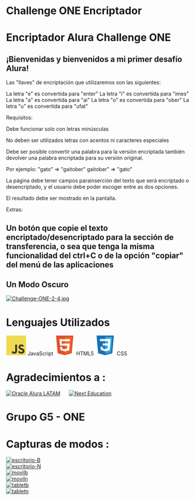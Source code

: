 # Challenge ONE Encriptador
# Encriptador Alura Challenge ONE

## ¡Bienvenidas y bienvenidos a mi primer desafío Alura!

Las "llaves" de encriptación que utilizaremos son las siguientes:

  La letra "e" es convertida para "enter"
  La letra "i" es convertida para "imes"
  La letra "a" es convertida para "ai"
  La letra "o" es convertida para "ober"
  La letra "u" es convertida para "ufat"

Requisitos:

Debe funcionar solo con letras minúsculas

No deben ser utilizados letras con acentos ni caracteres especiales

Debe ser posible convertir una palabra para la versión encriptada también devolver una palabra encriptada para su versión original.

Por ejemplo:
"gato" => "gaitober"
gaitober" => "gato"

La página debe tener campos parainserción del texto que será encriptado o desencriptado, y el usuario debe poder escoger entre as dos opciones.

El resultado debe ser mostrado en la pantalla.

Extras:

## Un botón que copie el texto encriptado/desencriptado para la sección de transferencia, o sea que tenga la misma funcionalidad del ctrl+C o de la opción "copiar" del menú de las aplicaciones

## Un Modo Oscuro 
[![Challenge-ONE-2-4.jpg](https://i.postimg.cc/rpCLbM6p/Challenge-ONE-2-4.jpg)](https://postimg.cc/nsz598h8)

  # Lenguajes Utilizados 
  
<a href="https://developer.mozilla.org/es/docs/Web/JavaScript"><img src="https://raw.githubusercontent.com/devicons/devicon/master/icons/javascript/javascript-original.svg" width="55" alt="JavaScript"></a> JavaScript
<a href="https://developer.mozilla.org/es/docs/HTML/HTML5"><img src="https://raw.githubusercontent.com/devicons/devicon/master/icons/html5/html5-original.svg" width="55" alt="HTML5"></a> HTML5
<a href="https://developer.mozilla.org/es/docs/Web/CSS"><img src="https://raw.githubusercontent.com/devicons/devicon/master/icons/css3/css3-original.svg" width="55" alt="CSS"></a> CSS

# Agradecimientos a : 
<p float="left">
  <a href="https://postimg.cc/qN1JqkDc"><img src="https://i.postimg.cc/7LkfBhgR/Oracle-Alura-LATAM.png" alt="Oracle Alura LATAM" width="600"></a>
  &nbsp;&nbsp;&nbsp;&nbsp;
  <a href="https://postimg.cc/HczVCf8j"><img src="https://i.postimg.cc/tJQPFbXd/Next-Education.png" alt="Next Education" width="300"></a>
</p>

# Grupo G5 - ONE

# Capturas de modos :
<!-- CSS del carrusel -->
<link rel="stylesheet" type="text/css" href="https://cdn.jsdelivr.net/jquery.slick/1.6.0/slick.css"/>

<!-- Imágenes del carrusel -->
<div class="slider">
  <div>
    <a href="https://postimg.cc/DJ8TpHhq" target="_blank"><img src="https://i.postimg.cc/d19V3cSS/escritorio-B.png" alt="escritorio-B"/></a>
  </div>
  <div>
    <a href="https://postimg.cc/k2qdPB9M" target="_blank"><img src="https://i.postimg.cc/JzB7Jk2X/escritorio-N.png" alt="escritorio-N"/></a>
  </div>
  <div>
    <a href="https://postimg.cc/2LWfrWVy" target="_blank"><img src="https://i.postimg.cc/PJ3fbzHW/movilb.png" alt="movilb"/></a>
  </div>
  <div>
    <a href="https://postimg.cc/BLkGrpZR" target="_blank"><img src="https://i.postimg.cc/fyTT0qGW/moviln.png" alt="moviln"/></a>
  </div>
  <div>
    <a href="https://postimg.cc/tY0jDBMx" target="_blank"><img src="https://i.postimg.cc/zXvGzMw0/tabletb.png" alt="tabletb"/></a>
  </div>
  <div>
    <a href="https://postimg.cc/NL2t13pt" target="_blank"><img src="https://i.postimg.cc/dQ40KvCh/tabletn.png" alt="tabletn"/></a>
  </div>
</div>

<!-- JavaScript del carrusel -->
<script src="https://code.jquery.com/jquery-3.6.0.min.js"></script>
<script src="https://cdn.jsdelivr.net/jquery.slick/1.6.0/slick.min.js"></script>
<script>
  $(document).ready(function(){
    $('.slider').slick({
      slidesToShow: 1,
      slidesToScroll: 1,
      autoplay: true,
      autoplaySpeed: 2000,
      dots: true
    });
  });
</script>
